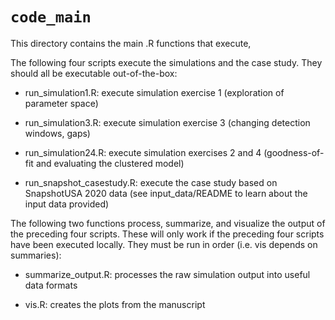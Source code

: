 # `code_main`

This directory contains the main .R functions that execute,

The following four scripts execute the simulations and the case study. They should all be executable out-of-the-box:

-   run_simulation1.R: execute simulation exercise 1 (exploration of parameter space)

-   run_simulation3.R: execute simulation exercise 3 (changing detection windows, gaps)

-   run_simulation24.R: execute simulation exercises 2 and 4 (goodness-of-fit and evaluating the clustered model)

-   run_snapshot_casestudy.R: execute the case study based on SnapshotUSA 2020 data (see input_data/README to learn about the input data provided)

The following two functions process, summarize, and visualize the output of the preceding four scripts. These will only work if the preceding four scripts have been executed locally. They must be run in order (i.e. vis depends on summaries):

-   summarize_output.R: processes the raw simulation output into useful data formats

-   vis.R: creates the plots from the manuscript
